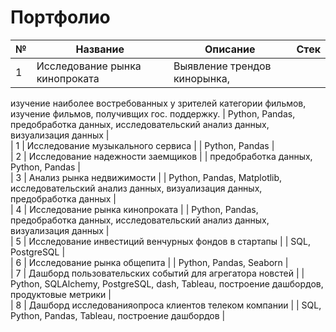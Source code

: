 # Портфолио



| № | Название | Описание  | Стек  | 
|---|---|---|---|
| 1 | Исследование рынка кинопроката  | Выявление трендов кинорынка, 
изучение наиболее востребованных у зрителей категории фильмов, 
изучение фильмов, получивщих гос. поддержку.  | Python, Pandas, предобработка данных, исследовательский анализ данных, визуализация данных  |   
| 1 | Исследование музыкального сервиса  |   | Python, Pandas  |   
| 2 | Исследование надежности заемщиков  |   |  предобработка данных, Python, Pandas |  
| 3 | Анализ рынка недвижимости  |   |  Python, Pandas, Matplotlib, исследовательский анализ данных, визуализация данных, предобработка данных |   
| 4 | Исследование рынка кинопроката  |   | Python, Pandas, предобработка данных, исследовательский анализ данных, визуализация данных  |   
| 5 | Исследование инвестиций венчурных фондов в стартапы  |   |  SQL, PostgreSQL |  
| 6 | Исследование рынка общепита |   | Python, Pandas, Seaborn  |   
| 7 | Дашборд пользовательских событий для агрегатора новстей  |   | Python, SQLAlchemy, PostgreSQL, dash, Tableau, построение дашбордов, продуктовые метрики  |  
| 8 | Дашборд исследованияопроса клиентов телеком компании |   |  SQL, Python, Pandas, Tableau, построение дашбордов |   
